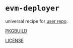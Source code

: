 [comment]: <> (SPDX-License-Identifier: AGPL-3.0)

[comment]: <> (-------------------------------------------------------------)
[comment]: <> (Copyright © 2024, 2025  Pellegrino Prevete)
[comment]: <> (All rights reserved)
[comment]: <> (-------------------------------------------------------------)

[comment]: <> (This program is free software: you can redistribute)
[comment]: <> (it and/or modify it under the terms of the GNU Affero)
[comment]: <> (General Public License as published by the Free)
[comment]: <> (Software Foundation, either version 3 of the License.)

[comment]: <> (This program is distributed in the hope that it will be useful,)
[comment]: <> (but WITHOUT ANY WARRANTY; without even the implied warranty of)
[comment]: <> (MERCHANTABILITY or FITNESS FOR A PARTICULAR PURPOSE. See the)
[comment]: <> (GNU Affero General Public License for more details.)

[comment]: <> (You should have received a copy of the GNU Affero General Public)
[comment]: <> (License along with this program.)
[comment]: <> (If not, see <https://www.gnu.org/licenses/>.)

# `evm-deployer`

universal recipe for
[user repo](
  https://github.com/themartiancompany/ur).

[PKGBUILD](PKGBUILD)

[LICENSE](COPYING)
